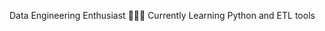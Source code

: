 
<!---
Solomon-WebDev/Solomon-WebDev is a ✨ special ✨ repository because its `README.md` (this file) appears on your GitHub profile.
You can click the Preview link to take a look at your changes.
--->

Data Engineering Enthusiast 👨🏾‍💻
Currently Learning Python and ETL tools

